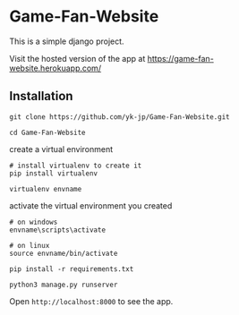 # Game-Fan-Website
This is a simple django project. 

Visit the hosted version of the app at 
 https://game-fan-website.herokuapp.com/

## Installation

```
git clone https://github.com/yk-jp/Game-Fan-Website.git
```

```
cd Game-Fan-Website
```

create a virtual environment   
``` 
# install virtualenv to create it
pip install virtualenv

virtualenv envname
```

activate the virtual environment you created
```
# on windows
envname\scripts\activate

# on linux
source envname/bin/activate
```

```
pip install -r requirements.txt
```

```
python3 manage.py runserver
```

Open ```http://localhost:8000``` to see the app.